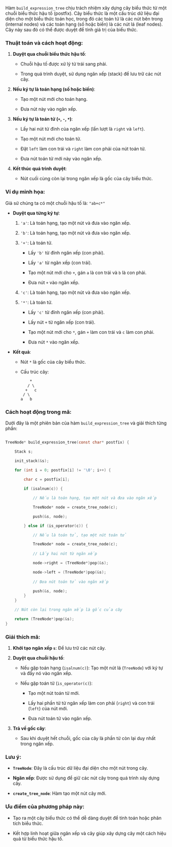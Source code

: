 Hàm `build_expression_tree` chịu trách nhiệm xây dựng cây biểu thức từ một chuỗi biểu thức hậu tố (postfix). Cây biểu thức là một cấu trúc dữ liệu đại diện cho một biểu thức toán học, trong đó các toán tử là các nút bên trong (internal nodes) và các toán hạng (số hoặc biến) là các nút lá (leaf nodes). Cây này sau đó có thể được duyệt để tính giá trị của biểu thức.

### Thuật toán và cách hoạt động:

1. **Duyệt qua chuỗi biểu thức hậu tố**:
   
   - Chuỗi hậu tố được xử lý từ trái sang phải.
     
   - Trong quá trình duyệt, sử dụng ngăn xếp (stack) để lưu trữ các nút cây.

2. **Nếu ký tự là toán hạng (số hoặc biến)**:
   
   - Tạo một nút mới cho toán hạng.
     
   - Đưa nút này vào ngăn xếp.

3. **Nếu ký tự là toán tử (`+`, `-`, `*`)**:
   
   - Lấy hai nút từ đỉnh của ngăn xếp (lần lượt là `right` và `left`).
     
   - Tạo một nút mới cho toán tử.
     
   - Đặt `left` làm con trái và `right` làm con phải của nút toán tử.
     
   - Đưa nút toán tử mới này vào ngăn xếp.

4. **Kết thúc quá trình duyệt**:
   
   - Nút cuối cùng còn lại trong ngăn xếp là gốc của cây biểu thức.

### Ví dụ minh họa:

Giả sử chúng ta có một chuỗi hậu tố là: `"ab+c*"`

- **Duyệt qua từng ký tự**:
  
  1. `'a'`: Là toán hạng, tạo một nút và đưa vào ngăn xếp.
     
  2. `'b'`: Là toán hạng, tạo một nút và đưa vào ngăn xếp.
     
  3. `'+'`: Là toán tử.
     
     - Lấy `'b'` từ đỉnh ngăn xếp (con phải).
       
     - Lấy `'a'` từ ngăn xếp (con trái).
       
     - Tạo một nút mới cho `+`, gán `a` là con trái và `b` là con phải.
       
     - Đưa nút `+` vào ngăn xếp.
       
  6. `'c'`: Là toán hạng, tạo một nút và đưa vào ngăn xếp.
     
  8. `'*'`: Là toán tử.
     
     - Lấy `'c'` từ đỉnh ngăn xếp (con phải).
       
     - Lấy nút `+` từ ngăn xếp (con trái).
       
     - Tạo một nút mới cho `*`, gán `+` làm con trái và `c` làm con phải.
       
     - Đưa nút `*` vào ngăn xếp.

- **Kết quả**:
  
  - Nút `*` là gốc của cây biểu thức.
    
  - Cấu trúc cây:
    
    ```
        *
       / \
      +   c
     / \
    a   b
    ```

### Cách hoạt động trong mã:

Dưới đây là một phiên bản của hàm `build_expression_tree` và giải thích từng phần:

```c

TreeNode* build_expression_tree(const char* postfix) {

    Stack s;

    init_stack(&s);
    
    for (int i = 0; postfix[i] != '\0'; i++) {

        char c = postfix[i];

        if (isalnum(c)) {

            // Nếu là toán hạng, tạo một nút và đưa vào ngăn xếp

            TreeNode* node = create_tree_node(c);

            push(&s, node);

        } else if (is_operator(c)) {

            // Nếu là toán tử, tạo một nút toán tử

            TreeNode* node = create_tree_node(c);
            
            // Lấy hai nút từ ngăn xếp

            node->right = (TreeNode*)pop(&s);

            node->left = (TreeNode*)pop(&s);
            
            // Đưa nút toán tử vào ngăn xếp

            push(&s, node);
        }
    }

    // Nút còn lại trong ngăn xếp là gốc của cây

    return (TreeNode*)pop(&s);
}
```

### Giải thích mã:

1. **Khởi tạo ngăn xếp `s`**: Để lưu trữ các nút cây.
   
2. **Duyệt qua chuỗi hậu tố**:
   
   - Nếu gặp toán hạng (`isalnum(c)`): Tạo một nút lá (`TreeNode`) với ký tự và đẩy nó vào ngăn xếp.
     
   - Nếu gặp toán tử (`is_operator(c)`):
     
     - Tạo một nút toán tử mới.
       
     - Lấy hai phần tử từ ngăn xếp làm con phải (`right`) và con trái (`left`) của nút mới.
       
     - Đưa nút toán tử vào ngăn xếp.
       
3. **Trả về gốc cây**:
   
   - Sau khi duyệt hết chuỗi, gốc của cây là phần tử còn lại duy nhất trong ngăn xếp.

### Lưu ý:

- **`TreeNode`**: Đây là cấu trúc dữ liệu đại diện cho một nút trong cây.
  
- **Ngăn xếp**: Được sử dụng để giữ các nút cây trong quá trình xây dựng cây.
  
- **`create_tree_node`**: Hàm tạo một nút cây mới.

### Ưu điểm của phương pháp này:

- Tạo ra một cây biểu thức có thể dễ dàng duyệt để tính toán hoặc phân tích biểu thức.
  
- Kết hợp linh hoạt giữa ngăn xếp và cây giúp xây dựng cây một cách hiệu quả từ biểu thức hậu tố.

